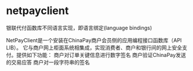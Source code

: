 # netpayclient 

银联代付函数库不同语言实现，即语言绑定(language bindings) 

NetPayClient是一个安装在ChinaPay商户会员侧的应用编程接口函数库（API LIB）。 它与商户网上柜面系统相集成，实现消费者、商户和银行间的网上安全支付。提供如下功能： 
商户对订单关键信息进行数字签名 
商户验证ChinaPay发送的交易应答
商户对一段字符串的签名


